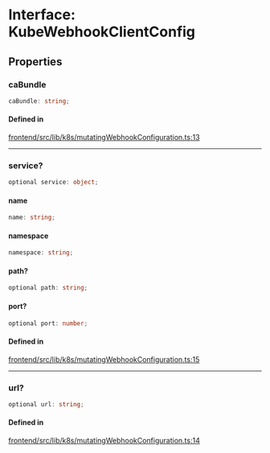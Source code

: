 # Interface: KubeWebhookClientConfig

## Properties

### caBundle

```ts
caBundle: string;
```

#### Defined in

[frontend/src/lib/k8s/mutatingWebhookConfiguration.ts:13](https://github.com/headlamp-k8s/headlamp/blob/2481a1c9f2b4a69a9320466e7a455215b14b97b0/frontend/src/lib/k8s/mutatingWebhookConfiguration.ts#L13)

***

### service?

```ts
optional service: object;
```

#### name

```ts
name: string;
```

#### namespace

```ts
namespace: string;
```

#### path?

```ts
optional path: string;
```

#### port?

```ts
optional port: number;
```

#### Defined in

[frontend/src/lib/k8s/mutatingWebhookConfiguration.ts:15](https://github.com/headlamp-k8s/headlamp/blob/2481a1c9f2b4a69a9320466e7a455215b14b97b0/frontend/src/lib/k8s/mutatingWebhookConfiguration.ts#L15)

***

### url?

```ts
optional url: string;
```

#### Defined in

[frontend/src/lib/k8s/mutatingWebhookConfiguration.ts:14](https://github.com/headlamp-k8s/headlamp/blob/2481a1c9f2b4a69a9320466e7a455215b14b97b0/frontend/src/lib/k8s/mutatingWebhookConfiguration.ts#L14)
